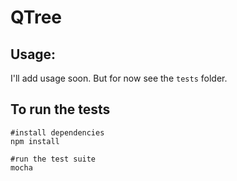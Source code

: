 QTree
=====

Usage:
------

I'll add usage soon.  But for now see the `tests` folder.


To run the tests
----------------

```
#install dependencies
npm install

#run the test suite
mocha
```